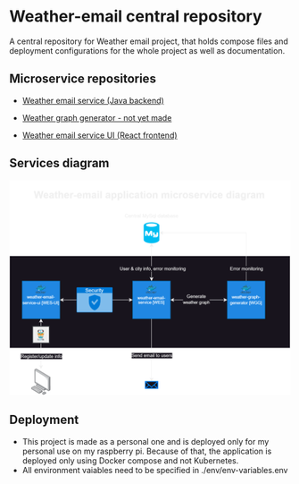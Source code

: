 # Weather-email central repository
A central repository for Weather email project, that holds compose files and deployment configurations for the whole project as well as documentation.

## Microservice repositories

- [Weather email service (Java backend)]((https://github.com/jakvitov/weather-email-service))

- [Weather graph generator - not yet made](#)

- [Weather email service UI (React frontend)](https://github.com/jakvitov/web-email-service-ui)


## Services diagram
![Application architecture diagram](https://github.com/jakvitov/weather-email-central/blob/main/diagrams/Weather-email-microservice-diagram.png)

## Deployment
- This project is made as a personal one and is deployed only for my personal use on my raspberry pi. Because of that, the application is deployed only using Docker compose and not Kubernetes. 
- All environment vaiables need to be specified in ./env/env-variables.env


